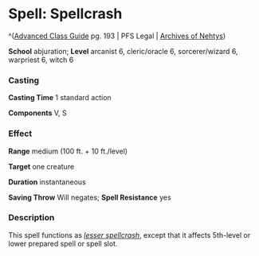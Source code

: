 # Spell: Spellcrash

^([Advanced Class Guide][ss-spellcrash] pg. 193 | PFS Legal | [Archives of Nehtys][sn-spellcrash])

**School** abjuration; **Level** arcanist 6, cleric/oracle 6, sorcerer/wizard 6, warpriest 6, witch 6

### Casting

**Casting Time** 1 standard action  

**Components** V, S

### Effect

**Range** medium (100 ft. + 10 ft./level)  

**Target** one creature  

**Duration** instantaneous  

**Saving Throw** Will negates; **Spell Resistance** yes

### Description

This spell functions as _[lesser spellcrash]_, except that it affects 5th-level or lower prepared spell or spell slot.

[ss-spellcrash]: http://paizo.com/products/btpy978v
[sn-spellcrash]: http://www.archivesofnethys.com/SpellDisplay.aspx?ItemName=Spellcrash
[lesser spellcrash]: http://www.archivesofnethys.com/SpellDisplay.aspx?ItemName=lesser%20spellcrash